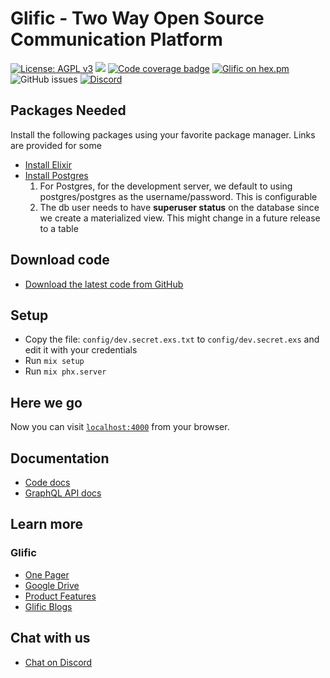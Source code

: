 # Glific - Two Way Open Source Communication Platform

[![License: AGPL v3](https://img.shields.io/badge/License-AGPL%20v3-blue.svg)](https://www.gnu.org/licenses/agpl-3.0)
![](https://github.com/glific/glific/workflows/Continuous%20Integration/badge.svg)
[![Code coverage badge](https://img.shields.io/codecov/c/github/glific/glific/master.svg)](https://codecov.io/gh/glific/glific/branch/master)
[![Glific on hex.pm](https://img.shields.io/hexpm/v/glific.svg)](https://hexdocs.pm/glific/)
![GitHub issues](https://img.shields.io/github/issues-raw/glific/glific)
[![Discord](https://img.shields.io/discord/717975833226248303.svg?label=&logo=discord&logoColor=ffffff&color=7389D8&labelColor=6A7EC2)](https://discord.gg/MVf2KF)

## Packages Needed

Install the following packages using your favorite package manager. Links are provided for some

  * [Install Elixir](https://elixir-lang.org/install.html#distributions)
  * [Install Postgres](https://www.postgresql.org/download/)
    1. For Postgres, for the development server, we default to using postgres/postgres as the username/password.
  This is configurable
    2. The db user needs to have **superuser status** on the database since we create a materialized view.
  This might change in a future release to a table

## Download code

  * [Download the latest code from GitHub](https://github.com/glific/glific)

## Setup
  * Copy the file: `config/dev.secret.exs.txt` to `config/dev.secret.exs` and edit it with your credentials
  * Run `mix setup`
  * Run `mix phx.server`

## Here we go

Now you can visit [`localhost:4000`](http://localhost:4000) from your browser.

## Documentation

  * [Code docs](https://glific.github.io/doc./)
  * [GraphQL API docs](https://glific.github.io/slate/#introduction)

## Learn more

### Glific
  * [One Pager](https://docs.google.com/document/d/1XYxNvIYzNyX2Ve99-HrmTC8utyBFaf_Y7NP1dFYxI9Q/edit?usp=sharing)
  * [Google Drive](https://drive.google.com/drive/folders/1aMQvS8xWRnIEtsIkRgLodhDAM-0hg0v1?usp=sharing)
  * [Product Features](https://docs.google.com/document/d/1uUWmvFkPXJ1xVMr2xaBYJztoItnqxBnfqABz5ad6Zl8/edit?usp=sharing)
  * [Glific Blogs](https://chintugudiya.org/tag/glific/)

## Chat with us

  * [Chat on Discord](https://discord.gg/me6NCMu)
